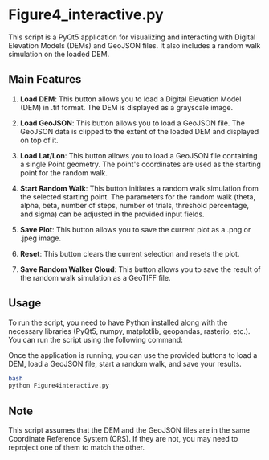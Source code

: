 # Figure4_interactive.py

This script is a PyQt5 application for visualizing and interacting with Digital Elevation Models (DEMs) and GeoJSON files. It also includes a random walk simulation on the loaded DEM.

## Main Features

1. **Load DEM**: This button allows you to load a Digital Elevation Model (DEM) in .tif format. The DEM is displayed as a grayscale image.

2. **Load GeoJSON**: This button allows you to load a GeoJSON file. The GeoJSON data is clipped to the extent of the loaded DEM and displayed on top of it.

3. **Load Lat/Lon**: This button allows you to load a GeoJSON file containing a single Point geometry. The point's coordinates are used as the starting point for the random walk.

4. **Start Random Walk**: This button initiates a random walk simulation from the selected starting point. The parameters for the random walk (theta, alpha, beta, number of steps, number of trials, threshold percentage, and sigma) can be adjusted in the provided input fields.

5. **Save Plot**: This button allows you to save the current plot as a .png or .jpeg image.

6. **Reset**: This button clears the current selection and resets the plot.

7. **Save Random Walker Cloud**: This button allows you to save the result of the random walk simulation as a GeoTIFF file.

## Usage

To run the script, you need to have Python installed along with the necessary libraries (PyQt5, numpy, matplotlib, geopandas, rasterio, etc.). You can run the script using the following command:


Once the application is running, you can use the provided buttons to load a DEM, load a GeoJSON file, start a random walk, and save your results.

```bash
bash
python Figure4interactive.py
```

## Note

This script assumes that the DEM and the GeoJSON files are in the same Coordinate Reference System (CRS). If they are not, you may need to reproject one of them to match the other.
